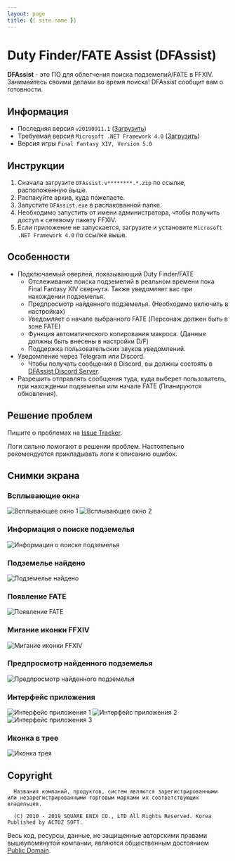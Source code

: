 ```yaml
---
layout: page
title: {{ site.name }}
---
```


# Duty Finder/FATE Assist (DFAssist)

**DFAssist** - это ПО для облегчения поиска подземелий/FATE в FFXIV.
Занимайтесь своими делами во время поиска! DFAssist сообщит вам о готовности. 

## Информация

- Последняя версия ```v20190911.1``` ([Загрузить](https://github.com/jaehyuk-lee/DFAssist/releases/latest))
- Требуемая версия ```Microsoft .NET Framework 4.0``` ([Загрузить](https://www.microsoft.com/en-us/download/details.aspx?id=17851))
- Версия игры ```Final Fantasy XIV, Version 5.0```

## Инструкции

1. Сначала загрузите ``DFAssist.v********.*.zip`` по ссылке, расположенную выше.
2. Распакуйте архив, куда пожелаете.
3. Запустите ``DFAssist.exe`` в распакованной папке.
4. Необходимо запустить от имени администратора, чтобы получить доступ к сетевому пакету FFXIV.
5. Если приложение не запускается, загрузите и установите ``Microsoft .NET Framework 4.0`` по ссылке выше.

## Особенности

- Подключаемый оверлей, показывающий Duty Finder/FATE
  - Отслеживание поиска подземелий в реальном времени пока Final Fantasy XIV свернута. Также уведомляет вас при нахождении подземелья.
  - Предпросмотр найденного подземелья. (Необходимо включить в настройках)
  - Уведомляет о начале выбранного FATE (Персонаж должен быть в зоне FATE)
  - Функция автоматического копирования макроса. (Данные должны быть внесены в настройки D/F)
  - Поддержка пользовательских звуков уведомлений.
- Уведомление через Telegram или Discord.
  - Чтобы получать сообщения в Discord, вы должны состоять в [DFAssist Discord Server](https://discord.gg/RqesxtS).
- Разрешить отправлять сообщения туда, куда выберет пользователь, при нахождении подземелья или начале FATE (Планируются обновления).

## Решение проблем

Пишите о проблемах на [Issue Tracker](https://github.com/jaehyuk-lee/DFAssist/issues).

Логи сильно помогают в решении проблем. Настоятельно рекомендуется прикладывать логи к описанию ошибок.

## Снимки экрана

### Всплывающие окна

![Всплывающее окно 1](https://i.imgur.com/W904lHM.jpg) 
![Всплывающее окно 2](https://i.imgur.com/r1KmWb3.jpg)

### Информация о поиске подземелья

![Информация о поиске подземелья](https://i.imgur.com/kVfTFyD.jpg)

### Подземелье найдено

![Подземелье найдено](https://i.imgur.com/JgBA1F3.gif)

### Появление FATE

![Появление FATE](https://i.imgur.com/AwRA9Ac.gif)

### Мигание иконки FFXIV

![Мигание иконки FFXIV](https://i.imgur.com/ndNAFZ8.gif)

### Предпросмотр найденного подземелья

![Предпросмотр найденного подземелья](https://i.imgur.com/4ztaLkR.jpg)

### Интерфейс приложения

![Интерфейс приложения 1](https://i.imgur.com/Z4csdPL.png) 
![Интерфейс приложения 2](https://i.imgur.com/xdBmYgc.png) 
![Интерфейс приложения 3](https://i.imgur.com/nU0awyg.png)

### Иконка в трее

![Иконка трея](https://i.imgur.com/zecDrdh.jpg)

## Copyright

```
  Названия компаний, продуктов, систем являются зарегистрированными или незарегистрированными торговым марками их соответствующих владельцев.

  (C) 2010 - 2019 SQUARE ENIX CO., LTD All Rights Reserved. Korea Published by ACTOZ SOFT.
```

Весь код, ресурсы, данные, не защищенные авторскими правами вышеупомянутой компании, являются общественным достоянием [Public Domain](https://ru.wikipedia.org/wiki/%D0%9E%D0%B1%D1%89%D0%B5%D1%81%D1%82%D0%B2%D0%B5%D0%BD%D0%BD%D0%BE%D0%B5_%D0%B4%D0%BE%D1%81%D1%82%D0%BE%D1%8F%D0%BD%D0%B8%D0%B5).
